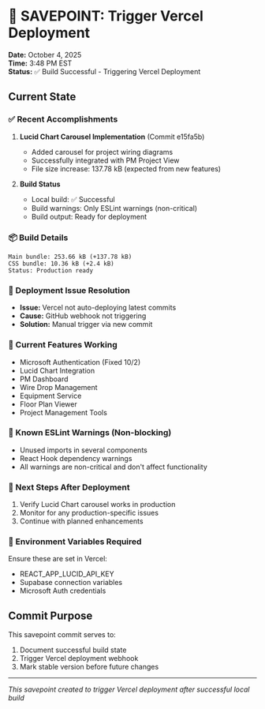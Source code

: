 # 🎯 SAVEPOINT: Trigger Vercel Deployment
**Date:** October 4, 2025  
**Time:** 3:48 PM EST  
**Status:** ✅ Build Successful - Triggering Vercel Deployment

## Current State

### ✅ Recent Accomplishments
1. **Lucid Chart Carousel Implementation** (Commit e15fa5b)
   - Added carousel for project wiring diagrams
   - Successfully integrated with PM Project View
   - File size increase: 137.78 kB (expected from new features)

2. **Build Status**
   - Local build: ✅ Successful
   - Build warnings: Only ESLint warnings (non-critical)
   - Build output: Ready for deployment

### 📦 Build Details
```
Main bundle: 253.66 kB (+137.78 kB)
CSS bundle: 10.36 kB (+2.4 kB)
Status: Production ready
```

### 🚀 Deployment Issue Resolution
- **Issue:** Vercel not auto-deploying latest commits
- **Cause:** GitHub webhook not triggering
- **Solution:** Manual trigger via new commit

### 🔧 Current Features Working
- Microsoft Authentication (Fixed 10/2)
- Lucid Chart Integration
- PM Dashboard
- Wire Drop Management
- Equipment Service
- Floor Plan Viewer
- Project Management Tools

### 📝 Known ESLint Warnings (Non-blocking)
- Unused imports in several components
- React Hook dependency warnings
- All warnings are non-critical and don't affect functionality

### 🎯 Next Steps After Deployment
1. Verify Lucid Chart carousel works in production
2. Monitor for any production-specific issues
3. Continue with planned enhancements

### 🔐 Environment Variables Required
Ensure these are set in Vercel:
- REACT_APP_LUCID_API_KEY
- Supabase connection variables
- Microsoft Auth credentials

## Commit Purpose
This savepoint commit serves to:
1. Document successful build state
2. Trigger Vercel deployment webhook
3. Mark stable version before future changes

---
*This savepoint created to trigger Vercel deployment after successful local build*
